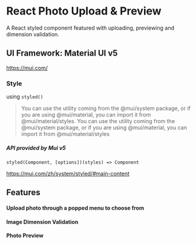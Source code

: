 # React Photo Upload & Preview
A React styled component featured with uploading, previewing and  dimension validation.

## UI Framework: Material UI v5
https://mui.com/

### Style
using ```styled()``` </br>
> You can use the utility coming from the @mui/system package, or if you are using @mui/material, you can import it from @mui/material/styles. You can use the utility coming from the @mui/system package, or if you are using @mui/material, you can import it from @mui/material/styles

##### API provided by Mui v5</br>
```styled(Component, [options])(styles) => Component```</br>

https://mui.com/zh/system/styled/#main-content

## Features
#### Upload photo through a popped menu to choose from
#### Image Dimension Validation
#### Photo Preview
